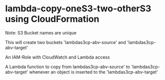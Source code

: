 # lambda-copy-oneS3-two-otherS3 using CloudFormation

Note: S3 Bucket names are unique

This will create two buckets 'lambdas3cp-abv-source' and 'lambdas3cp-abv-target' 

An IAM-Role with CloudWatch and Lambda access

A Lambda function to copy from lambdas3cp-abv-source' to 'lambdas3cp-abv-target' whenever an object is inserted to the 'lambdas3cp-abv-target'
